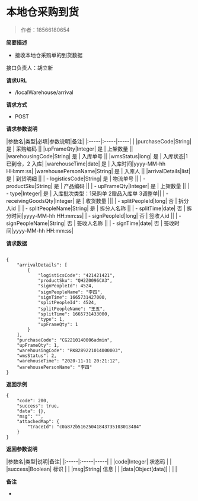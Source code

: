 # 本地仓采购到货

> 作者：18566180654

**简要描述**

- 接收本地仓采购单的到货数据

接口负责人：胡立新

**请求URL**
- /localWarehouse/arrival


**请求方式**
- POST

**请求参数说明**

|参数名|类型|必填|参数说明|备注|
|:-----|:-----|-----| |
|purchaseCode|String| 是 | 采购编码 ||
|upFrameQty|Integer| 是 | 上架数量 ||
|warehousingCode|String| 是 | 入库单号 ||
|wmsStatus|long| 是 | 入库状态|1 已到仓，2 入库|
|warehouseTime|date| 是 | 入库时间|yyyy-MM-hh HH:mm:ss|
|warehousePersonName|String| 是 | 入库人 ||
|arrivalDetails|list| 是 | 到货明细 ||
| - logisticsCode|String| 是 | 物流单号 ||
| - productSku|String| 是 | 产品编码 ||
| - upFrameQty|Integer| 是 | 上架数量 ||
| - type|Integer| 是 |  入库批次类型：1采购单 2赠品入库单 3调整单||
| - receivingGoodsQty|Integer| 是 | 收货数量 |||
| - splitPeopleId|long| 否 | 拆分人id ||
| - splitPeopleName|String| 是 | 拆分人名称 ||
| - splitTime|date| 否 | 拆分时间|yyyy-MM-hh HH:mm:ss|
| - signPeopleId|long| 否 | 签收人id ||
| - signPeopleName|String| 否 | 签收人名称 ||
| - signTime|date| 否 | 签收时间|yyyy-MM-hh HH:mm:ss|



**请求数据**
```

{
    "arrivalDetails": [
        {
            "logisticsCode": "421421421",
            "productSku": "QH2Z0096CA3",
            "signPeopleId": 4524,
			"signPeopleName": "李四",
            "signTime": 1665731427000,
            "splitPeopleId": 4524,
			"splitPeopleName": "王五",
            "splitTime": 1665731433000,
            "type": 1,
            "upFrameQty": 1
        }
    ],
    "purchaseCode": "CG2210140006admin",
    "upFrameQty": 1,
    "warehousingCode": "RK8289221014000003",
    "wmsStatus": 2,
	"warehouseTime": "2020-11-11 20:21:12",
    "warehousePersonName": "李四"
}
```


**返回示例**

```
{
    "code": 200,
    "success": true,
    "data": {},
    "msg": "",
    "attachedMap": {
        "traceId": "c0a872b51625041843735103013484"
    }
}
```

**返回参数说明**

|参数名|类型|说明|备注|
|:-----|:-----|-----| |
|code|Integer| 状态码 |  |
|success|Boolean| 标识 |  |
|msg|String| 信息 |  |
|data|Object[data]| | | |

 **备注**

-